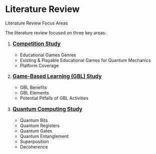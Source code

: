 # Literature Review

<p class='slide-subtitle'>Literature Review Focus Areas</p>

<div class='section-wrapper'>
  <p>The literature review focused on three key areas:</p>
  <ol class='ol-flex'>
    <li v-click><p>Competition Study</p>
      <ul>
        <li>Educational Games Genres</li>
        <li>Existing & Playable Educational Games for Quantum Mechanics</li>
        <li>Platform Coverage</li>
      </ul>
    </li>
    <li v-click><p>Game-Based Learning (GBL) Study</p>
      <ul>
        <li>GBL Benefits</li>
        <li>GBL Elements</li>
        <li>Potential Pitfalls of GBL Activities</li>
      </ul>
    </li>
    <li v-click><p>Quantum Computing Study</p>
      <ul>
        <li>Quantum Bits</li>
        <li>Quantum Registers</li>
        <li>Quantum Gates</li>
        <li>Quantum Entanglement</li>
        <li>Superposition</li>
        <li>Decoherence</li>
      </ul>
    </li>
  </ol>
</div>

<style>
  ol > li > p {
    font-weight: bold;
    font-size: larger;
    text-decoration: underline;
  }
</style>
